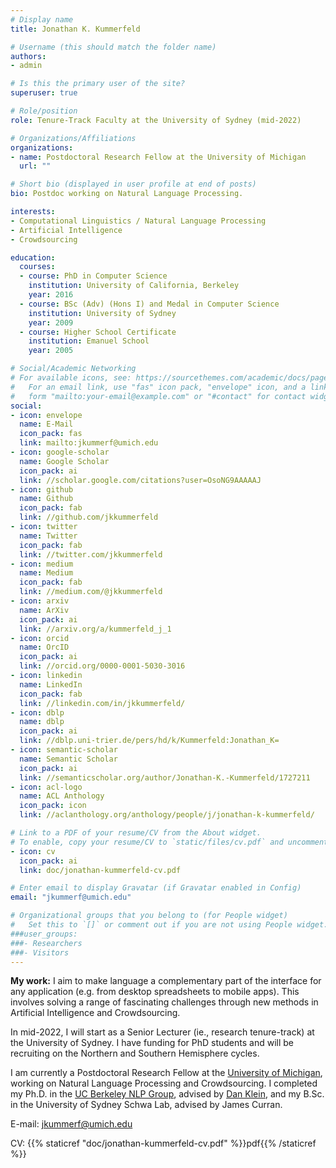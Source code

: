 ```yaml
---
# Display name
title: Jonathan K. Kummerfeld

# Username (this should match the folder name)
authors:
- admin

# Is this the primary user of the site?
superuser: true

# Role/position
role: Tenure-Track Faculty at the University of Sydney (mid-2022)

# Organizations/Affiliations
organizations:
- name: Postdoctoral Research Fellow at the University of Michigan 
  url: ""

# Short bio (displayed in user profile at end of posts)
bio: Postdoc working on Natural Language Processing.

interests:
- Computational Linguistics / Natural Language Processing
- Artificial Intelligence
- Crowdsourcing

education:
  courses:
  - course: PhD in Computer Science
    institution: University of California, Berkeley
    year: 2016
  - course: BSc (Adv) (Hons I) and Medal in Computer Science
    institution: University of Sydney
    year: 2009
  - course: Higher School Certificate
    institution: Emanuel School
    year: 2005

# Social/Academic Networking
# For available icons, see: https://sourcethemes.com/academic/docs/page-builder/#icons
#   For an email link, use "fas" icon pack, "envelope" icon, and a link in the
#   form "mailto:your-email@example.com" or "#contact" for contact widget.
social:
- icon: envelope
  name: E-Mail
  icon_pack: fas
  link: mailto:jkummerf@umich.edu
- icon: google-scholar
  name: Google Scholar
  icon_pack: ai
  link: //scholar.google.com/citations?user=OsoNG9AAAAAJ
- icon: github
  name: Github
  icon_pack: fab
  link: //github.com/jkkummerfeld
- icon: twitter
  name: Twitter
  icon_pack: fab
  link: //twitter.com/jkkummerfeld
- icon: medium
  name: Medium
  icon_pack: fab
  link: //medium.com/@jkkummerfeld
- icon: arxiv
  name: ArXiv
  icon_pack: ai
  link: //arxiv.org/a/kummerfeld_j_1
- icon: orcid
  name: OrcID
  icon_pack: ai
  link: //orcid.org/0000-0001-5030-3016
- icon: linkedin
  name: LinkedIn
  icon_pack: fab
  link: //linkedin.com/in/jkkummerfeld/
- icon: dblp
  name: dblp
  icon_pack: ai
  link: //dblp.uni-trier.de/pers/hd/k/Kummerfeld:Jonathan_K=
- icon: semantic-scholar
  name: Semantic Scholar
  icon_pack: ai
  link: //semanticscholar.org/author/Jonathan-K.-Kummerfeld/1727211
- icon: acl-logo
  name: ACL Anthology
  icon_pack: icon
  link: //aclanthology.org/anthology/people/j/jonathan-k-kummerfeld/

# Link to a PDF of your resume/CV from the About widget.
# To enable, copy your resume/CV to `static/files/cv.pdf` and uncomment the lines below.
- icon: cv
  icon_pack: ai
  link: doc/jonathan-kummerfeld-cv.pdf

# Enter email to display Gravatar (if Gravatar enabled in Config)
email: "jkummerf@umich.edu"

# Organizational groups that you belong to (for People widget)
#   Set this to `[]` or comment out if you are not using People widget.
###user_groups:
###- Researchers
###- Visitors
---
```


**My work:**
I aim to make language a complementary part of the interface for any application (e.g. from desktop spreadsheets to mobile apps).
This involves solving a range of fascinating challenges through new methods in Artificial Intelligence and Crowdsourcing.

In mid-2022, I will start as a Senior Lecturer (ie., research tenure-track) at the University of Sydney. I have funding for PhD students and will be recruiting on the Northern and Southern Hemisphere cycles.

I am currently a Postdoctoral Research Fellow at the [University of Michigan](https://www.cse.umich.edu/), working on Natural Language Processing and Crowdsourcing.
I completed my Ph.D. in the [UC Berkeley NLP Group](http://nlp.cs.berkeley.edu/), advised by [Dan Klein](http://www.cs.berkeley.edu/~klein), and my B.Sc. in the University of Sydney Schwa Lab, advised by James Curran.

E-mail: jkummerf@umich.edu

CV: {{% staticref "doc/jonathan-kummerfeld-cv.pdf" %}}pdf{{% /staticref %}}

